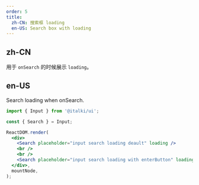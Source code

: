```yaml
---
order: 5
title:
  zh-CN: 搜索框 loading
  en-US: Search box with loading
---
```


## zh-CN

用于 `onSearch` 的时候展示 `loading`。

## en-US

Search loading when onSearch.

```jsx
import { Input } from '@italki/ui';

const { Search } = Input;

ReactDOM.render(
  <div>
    <Search placeholder="input search loading deault" loading />
    <br />
    <br />
    <Search placeholder="input search loading with enterButton" loading enterButton />
  </div>,
  mountNode,
);
```
